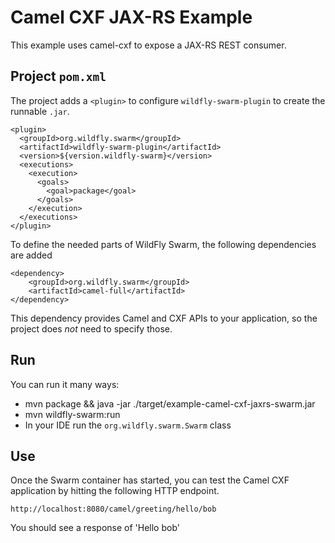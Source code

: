 # Camel CXF JAX-RS Example

This example uses camel-cxf to expose a JAX-RS REST consumer.

## Project `pom.xml`

The project adds a `<plugin>` to configure `wildfly-swarm-plugin` to
create the runnable `.jar`.

    <plugin>
      <groupId>org.wildfly.swarm</groupId>
      <artifactId>wildfly-swarm-plugin</artifactId>
      <version>${version.wildfly-swarm}</version>
      <executions>
        <execution>
          <goals>
            <goal>package</goal>
          </goals>
        </execution>
      </executions>
    </plugin>

To define the needed parts of WildFly Swarm, the following dependencies are added

    <dependency>
        <groupId>org.wildfly.swarm</groupId>
        <artifactId>camel-full</artifactId>
    </dependency>

This dependency provides Camel and CXF APIs to your application, so the
project does *not* need to specify those.

## Run

You can run it many ways:

* mvn package && java -jar ./target/example-camel-cxf-jaxrs-swarm.jar
* mvn wildfly-swarm:run
* In your IDE run the `org.wildfly.swarm.Swarm` class

## Use

Once the Swarm container has started, you can test the Camel CXF application by hitting the following HTTP endpoint.

    http://localhost:8080/camel/greeting/hello/bob

You should see a response of 'Hello bob'
